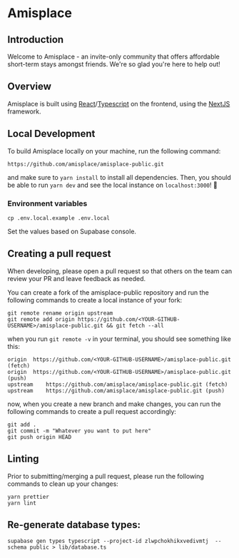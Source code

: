 # Amisplace

## Introduction

Welcome to Amisplace - an invite-only community that offers affordable short-term stays amongst friends. We're so glad you're here to help out!

## Overview

Amisplace is built using [React](https://react.dev/)/[Typescript](https://www.typescriptlang.org/docs/) on the frontend, using the [NextJS](https://nextjs.org/learn-pages-router/foundations/about-nextjs/what-is-nextjs) framework.

## Local Development

To build Amisplace locally on your machine, run the following command:

```
https://github.com/amisplace/amisplace-public.git
```

and make sure to `yarn install` to install all dependencies. Then, you should be able to run `yarn dev` and see the local instance on `localhost:3000`! 🚀

### Environment variables

```
cp .env.local.example .env.local
```

Set the values based on Supabase console.

## Creating a pull request

When developing, please open a pull request so that others on the team can review your PR and leave feedback as needed.

You can create a fork of the amisplace-public repository and run the following commands to create a local instance of your fork:

```
git remote rename origin upstream
git remote add origin https://github.com/<YOUR-GITHUB-USERNAME>/amisplace-public.git && git fetch --all
```

when you run `git remote -v` in your terminal, you should see something like this:

```
origin	https://github.com/<YOUR-GITHUB-USERNAME>/amisplace-public.git (fetch)
origin	https://github.com/<YOUR-GITHUB-USERNAME>/amisplace-public.git (push)
upstream	https://github.com/amisplace/amisplace-public.git (fetch)
upstream	https://github.com/amisplace/amisplace-public.git (push)
```

now, when you create a new branch and make changes, you can run the following commands to create a pull request accordingly:

```
git add .
git commit -m "Whatever you want to put here"
git push origin HEAD
```

## Linting

Prior to submitting/merging a pull request, please run the following commands to clean up your changes:

```
yarn prettier
yarn lint
```

## Re-generate database types:
```
supabase gen types typescript --project-id zlwpchokhikxvedivmtj  --schema public > lib/database.ts
```
